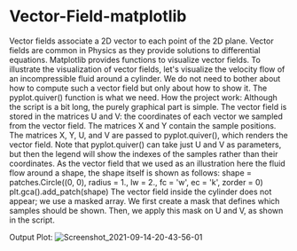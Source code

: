 # Vector-Field-matplotlib
Vector fields associate a 2D vector to each point of the 2D plane. Vector fields are common in Physics as they provide solutions to differential equations. Matplotlib provides functions to visualize vector fields. To illustrate the visualization of vector fields, let's visualize the velocity flow of an incompressible fluid around a cylinder. We do not need to bother about how to compute such a vector field but only about how to show it. The pyplot.quiver() function is what we need.    How the project work:  Although the script is a bit long, the purely graphical part is simple. The vector field is stored in the matrices U and V: the coordinates of each vector we sampled from the vector field. The matrices X and Y contain the sample positions. The matrices X, Y, U, and V are passed to pyplot.quiver(), which renders the vector field. Note that pyplot.quiver() can take just U and V as parameters, but then the legend will show the indexes of the samples rather than their coordinates. As the vector field that we used as an illustration here the fluid flow around a shape, the shape itself is shown as follows:  shape = patches.Circle((0, 0), radius = 1., lw = 2., fc = 'w', ec   = 'k', zorder = 0)  plt.gca().add_patch(shape)  The vector field inside the cylinder does not appear; we use a masked array. We first create a mask that defines which samples should be shown. Then, we apply this mask on U and V, as shown in the script. 

Output Plot: 
![Screenshot_2021-09-14-20-43-56-01](https://user-images.githubusercontent.com/34489444/133284513-8a57e679-c59b-4d44-95cf-c7e37dd3178b.jpg)

